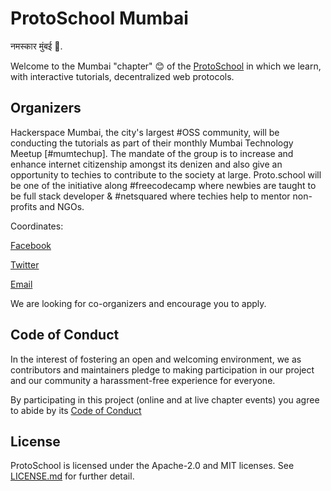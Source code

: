 # ProtoSchool Mumbai

 नमस्कार मुंबई 🙏.

Welcome to the Mumbai "chapter" 😊 of the [ProtoSchool](https://proto.school) in which we learn, with interactive tutorials, decentralized web protocols.

## Organizers

Hackerspace Mumbai, the city's largest #OSS community, will be conducting the tutorials as part of their monthly Mumbai Technology Meetup [#mumtechup]. The mandate of the group is to increase and enhance internet citizenship amongst its denizen and also give an opportunity to techies to contribute to the society at large. Proto.school will be one of the initiative along #freecodecamp where newbies are taught to be full stack developer & #netsquared where techies help to mentor non-profits and NGOs.

Coordinates:

[Facebook](https://fb.com/hackmum)

[Twitter](https://twitter.com/hackmum)

[Email](community@hackmum.in)

We are looking for co-organizers and encourage you to apply.

## Code of Conduct

In the interest of fostering an open and welcoming environment, we as
contributors and maintainers pledge to making participation in our project and
our community a harassment-free experience for everyone.

By participating in this project (online and at live chapter events) you agree to abide by its [Code of Conduct](/CODE_OF_CONDUCT.md)


## License

ProtoSchool is licensed under the Apache-2.0 and MIT licenses. See [LICENSE.md](./LICENSE.md) for further detail.
